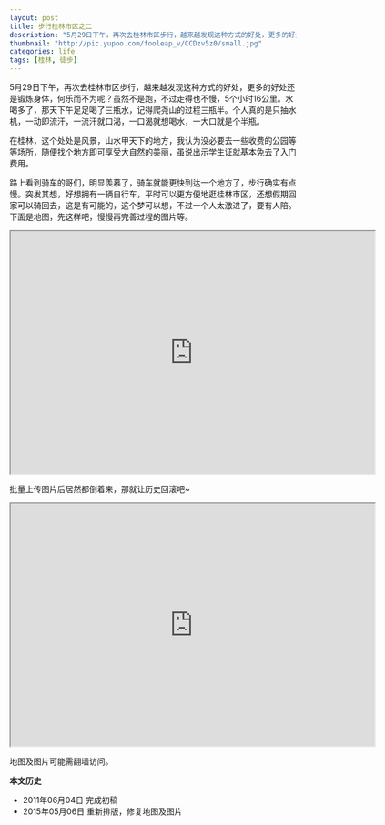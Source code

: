 ```yaml
---
layout: post
title: 步行桂林市区之二
description: "5月29日下午，再次去桂林市区步行，越来越发现这种方式的好处，更多的好处还是锻炼身体，何乐而不为呢？虽然不是跑，不过走得也不慢，5个小时16公里。水喝多了，那天下午足足喝了三瓶水，记得爬尧山的过程三瓶半。"
thumbnail: "http://pic.yupoo.com/fooleap_v/CCDzv5z0/small.jpg"
categories: life
tags: [桂林, 徒步]
---
```


5月29日下午，再次去桂林市区步行，越来越发现这种方式的好处，更多的好处还是锻炼身体，何乐而不为呢？虽然不是跑，不过走得也不慢，5个小时16公里。水喝多了，那天下午足足喝了三瓶水，记得爬尧山的过程三瓶半。个人真的是只抽水机，一动即流汗，一流汗就口渴，一口渴就想喝水，一大口就是个半瓶。

在桂林，这个处处是风景，山水甲天下的地方，我认为没必要去一些收费的公园等等场所，随便找个地方即可享受大自然的美丽，虽说出示学生证就基本免去了入门费用。

路上看到骑车的哥们，明显羡慕了，骑车就能更快到达一个地方了，步行确实有点慢。突发其想，好想拥有一辆自行车，平时可以更方便地逛桂林市区，还想假期回家可以骑回去，这是有可能的，这个梦可以想，不过一个人太激进了，要有人陪。
下面是地图，先这样吧，慢慢再完善过程的图片等。

<iframe src="https://www.google.com/maps/d/embed?mid=zFVCPErrCRCw.knVPfTF9_VYs" width="640" height="427"></iframe>

批量上传图片后居然都倒着来，那就让历史回滚吧~

<iframe width="640" height="427" src="http://s951.photobucket.com/user/Fooleap/embed/slideshow/Blog/05-29-2011"></iframe>

地图及图片可能需翻墙访问。

**本文历史**

* 2011年06月04日 完成初稿
* 2015年05月06日 重新排版，修复地图及图片
